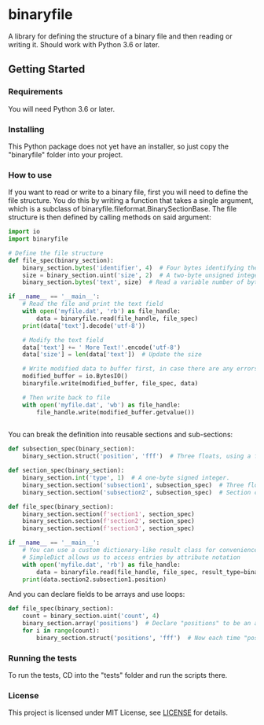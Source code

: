 # binaryfile

A library for defining the structure of a binary file and then reading or writing it. Should work with Python 3.6 or later.

## Getting Started

### Requirements

You will need Python 3.6 or later.

### Installing

This Python package does not yet have an installer, so just copy the "binaryfile" folder into your project.

### How to use

If you want to read or write to a binary file, first you will need to define the file structure. You do this by writing a function that takes a single argument, which is a subclass of binaryfile.fileformat.BinarySectionBase. The file structure is then defined by calling methods on said argument:

```python
import io
import binaryfile

# Define the file structure
def file_spec(binary_section):
	binary_section.bytes('identifier', 4)  # Four bytes identifying the file.
	size = binary_section.uint('size', 2)  # A two-byte unsigned integer denoting the size of the file. Note that we store the result in a variable.
	binary_section.bytes('text', size)  # Read a variable number of bytes based on the size we stored.

if __name__ == '__main__':
	# Read the file and print the text field
	with open('myfile.dat', 'rb') as file_handle:
		data = binaryfile.read(file_handle, file_spec)
	print(data['text'].decode('utf-8'))

	# Modify the text field
	data['text'] += ' More Text!'.encode('utf-8')
	data['size'] = len(data['text'])  # Update the size

	# Write modified data to buffer first, in case there are any errors
	modified_buffer = io.BytesIO()
	binaryfile.write(modified_buffer, file_spec, data)

	# Then write back to file
	with open('myfile.dat', 'wb') as file_handle:
		file_handle.write(modified_buffer.getvalue())
		
```

You can break the definition into reusable sections and sub-sections:

```python
def subsection_spec(binary_section):
	binary_section.struct('position', 'fff')  # Three floats, using a format string from Python's built-in struct module.

def section_spec(binary_section):
	binary_section.int('type', 1)  # A one-byte signed integer.
	binary_section.section('subsection1', subsection_spec)  # Three floats, as specified in subsection_spec.
	binary_section.section('subsection2', subsection_spec)  # Section can be reused.

def file_spec(binary_section):
	binary_section.section(f'section1', section_spec)
	binary_section.section(f'section2', section_spec)
	binary_section.section(f'section3', section_spec)

if __name__ == '__main__':
	# You can use a custom dictionary-like result class for convenience
	# SimpleDict allows us to access entries by attribute notation
	with open('myfile.dat', 'rb') as file_handle:
		data = binaryfile.read(file_handle, file_spec, result_type=binaryfile.utils.SimpleDict)
	print(data.section2.subsection1.position)
```

And you can declare fields to be arrays and use loops:

```python
def file_spec(binary_section):
	count = binary_section.uint('count', 4)
	binary_section.array('positions')  # Declare "positions" to be an array
	for i in range(count):
		binary_section.struct('positions', 'fff')  # Now each time "positions" is used, it's the next element of the array
```

### Running the tests

To run the tests, CD into the "tests" folder and run the scripts there.

### License

This project is licensed under MIT License, see [LICENSE](LICENSE) for details.